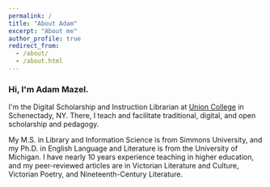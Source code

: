 ```yaml
---
permalink: /
title: "About Adam"
excerpt: "About me"
author_profile: true
redirect_from: 
  - /about/
  - /about.html
---
```


### Hi, I'm Adam Mazel.

I'm the Digital Scholarship and Instruction Librarian at [Union College](https://www.union.edu) in Schenectady, NY. There, I teach and facilitate traditional, digital, and open scholarship and pedagogy.

My M.S. in Library and Information Science is from Simmons University, and my Ph.D. in English Language and Literature is from the University of Michigan. I have nearly 10 years experience teaching in higher education, and my peer-reviewed articles are in Victorian Literature and Culture, Victorian Poetry, and Nineteenth-Century Literature.
